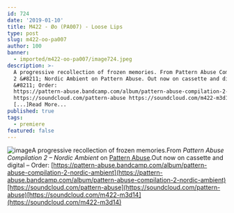 ```yaml
---
id: 724
date: '2019-01-10'
title: M422 - Øo (PA007) - Loose Lips
type: post
slug: m422-oo-pa007
author: 100
banner:
  - imported/m422-oo-pa007/image724.jpeg
description: >-
  A progressive recollection of frozen memories. From Pattern Abuse Compilation
  2 &#8211; Nordic Ambient on Pattern Abuse. Out now on cassette and digital
  &#8211; Order:
  https://pattern-abuse.bandcamp.com/album/pattern-abuse-compilation-2-nordic-ambient
  https://soundcloud.com/pattern-abuse https://soundcloud.com/m422-m3d14
  [...]Read More...
published: true
tags:
  - premiere
featured: false
---
```

![image](../imported/m422-oo-pa007/image724.jpeg)A progressive recollection of frozen memories.From _Pattern Abuse Compilation 2 – Nordic Ambient_ on [Pattern Abuse](https://pattern-abuse.bandcamp.com).Out now on cassette and digital – Order: [https://pattern-abuse.bandcamp.com/album/pattern-abuse-compilation-2-nordic-ambient](https://pattern-abuse.bandcamp.com/album/pattern-abuse-compilation-2-nordic-ambient)[https://soundcloud.com/pattern-abuse](https://soundcloud.com/pattern-abuse)[https://soundcloud.com/m422-m3d14](https://soundcloud.com/m422-m3d14)